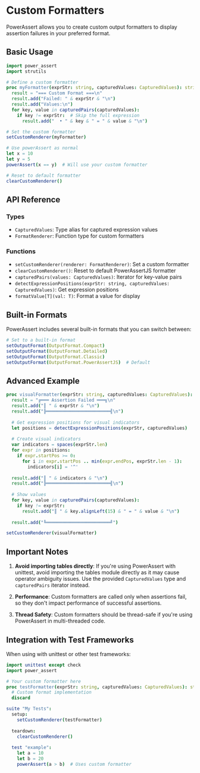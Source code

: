 # Custom Formatters

PowerAssert allows you to create custom output formatters to display assertion failures in your preferred format.

## Basic Usage

```nim
import power_assert
import strutils

# Define a custom formatter
proc myFormatter(exprStr: string, capturedValues: CapturedValues): string =
  result = "=== Custom Format ===\n"
  result.add("Failed: " & exprStr & "\n")
  result.add("Values:\n")
  for key, value in capturedPairs(capturedValues):
    if key != exprStr:  # Skip the full expression
      result.add("  • " & key & " = " & value & "\n")

# Set the custom formatter
setCustomRenderer(myFormatter)

# Use powerAssert as normal
let x = 10
let y = 5
powerAssert(x == y)  # Will use your custom formatter

# Reset to default formatter
clearCustomRenderer()
```

## API Reference

### Types

- `CapturedValues`: Type alias for captured expression values
- `FormatRenderer`: Function type for custom formatters

### Functions

- `setCustomRenderer(renderer: FormatRenderer)`: Set a custom formatter
- `clearCustomRenderer()`: Reset to default PowerAssertJS formatter
- `capturedPairs(values: CapturedValues)`: Iterator for key-value pairs
- `detectExpressionPositions(exprStr: string, capturedValues: CapturedValues)`: Get expression positions
- `formatValue[T](val: T)`: Format a value for display

## Built-in Formats

PowerAssert includes several built-in formats that you can switch between:

```nim
# Set to a built-in format
setOutputFormat(OutputFormat.Compact)
setOutputFormat(OutputFormat.Detailed)
setOutputFormat(OutputFormat.Classic)
setOutputFormat(OutputFormat.PowerAssertJS)  # Default
```

## Advanced Example

```nim
proc visualFormatter(exprStr: string, capturedValues: CapturedValues): string =
  result = "╔═══ Assertion Failed ═══╗\n"
  result.add("║ " & exprStr & "\n")
  result.add("╠════════════════════════╣\n")
  
  # Get expression positions for visual indicators
  let positions = detectExpressionPositions(exprStr, capturedValues)
  
  # Create visual indicators
  var indicators = spaces(exprStr.len)
  for expr in positions:
    if expr.startPos >= 0:
      for i in expr.startPos .. min(expr.endPos, exprStr.len - 1):
        indicators[i] = '^'
  
  result.add("║ " & indicators & "\n")
  result.add("╠════════════════════════╣\n")
  
  # Show values
  for key, value in capturedPairs(capturedValues):
    if key != exprStr:
      result.add("║ " & key.alignLeft(15) & " = " & value & "\n")
  
  result.add("╚════════════════════════╝")

setCustomRenderer(visualFormatter)
```

## Important Notes

1. **Avoid importing tables directly**: If you're using PowerAssert with unittest, avoid importing the tables module directly as it may cause operator ambiguity issues. Use the provided `CapturedValues` type and `capturedPairs` iterator instead.

2. **Performance**: Custom formatters are called only when assertions fail, so they don't impact performance of successful assertions.

3. **Thread Safety**: Custom formatters should be thread-safe if you're using PowerAssert in multi-threaded code.

## Integration with Test Frameworks

When using with unittest or other test frameworks:

```nim
import unittest except check
import power_assert

# Your custom formatter here
proc testFormatter(exprStr: string, capturedValues: CapturedValues): string =
  # Custom format implementation
  discard

suite "My Tests":
  setup:
    setCustomRenderer(testFormatter)
  
  teardown:
    clearCustomRenderer()
  
  test "example":
    let a = 10
    let b = 20
    powerAssert(a > b)  # Uses custom formatter
```